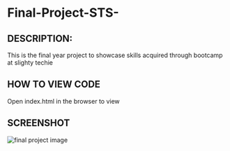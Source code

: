 # Final-Project-STS-

## DESCRIPTION:
This is the final year project to showcase skills acquired through bootcamp at slighty techie

## HOW TO VIEW CODE
Open index.html in the browser to view

## SCREENSHOT
![final project image](https://github.com/uxrecheal/Final-Project-STS-/assets/151084220/6b79aacf-3293-4c30-86de-62c035fd38e3)
